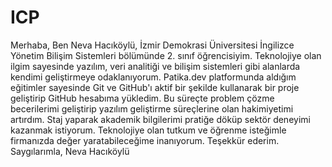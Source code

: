 # ICP

Merhaba,
Ben Neva Hacıköylü, İzmir Demokrasi Üniversitesi İngilizce Yönetim Bilişim Sistemleri bölümünde 2. sınıf öğrencisiyim. Teknolojiye olan ilgim sayesinde yazılım, veri analitiği ve bilişim sistemleri gibi alanlarda kendimi geliştirmeye odaklanıyorum.
Patika.dev platformunda aldığım eğitimler sayesinde Git ve GitHub'ı aktif bir şekilde kullanarak bir proje geliştirip GitHub hesabıma yükledim. Bu süreçte problem çözme becerilerimi geliştirip yazılım geliştirme süreçlerine olan hakimiyetimi artırdım.
Staj yaparak akademik bilgilerimi pratiğe döküp sektör deneyimi kazanmak istiyorum. Teknolojiye olan tutkum ve öğrenme isteğimle firmanızda değer yaratabileceğime inanıyorum.
Teşekkür ederim.
Saygılarımla,
Neva Hacıköylü

